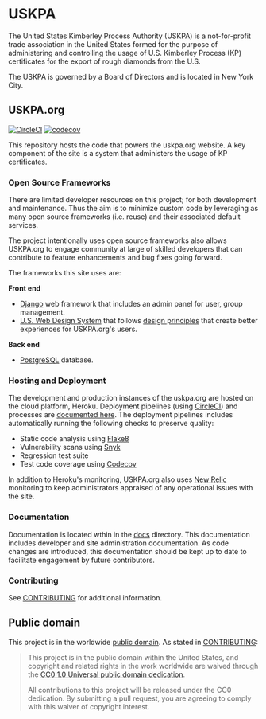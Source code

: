 # USKPA

The United States Kimberley Process Authority (USKPA) is a not-for-profit trade association in the United States formed for the purpose of administering and controlling the usage of U.S. Kimberley Process (KP) certificates for the export of rough diamonds from the U.S.

The USKPA is governed by a Board of Directors and is located in New York City.

## USKPA.org

[![CircleCI](https://circleci.com/gh/USKPA-dev/uskpa.svg?style=svg)](https://circleci.com/gh/USKPA-dev/uskpa)
[![codecov](https://codecov.io/gh/USKPA-dev/uskpa/branch/master/graph/badge.svg)](https://codecov.io/gh/USKPA-dev/uskpa)

This repository hosts the code that powers the uskpa.org website.  A key component of the site is a system that administers the usage of KP certificates.

### Open Source Frameworks

There are limited developer resources on this project; for both development and maintenance.  Thus the aim is to minimize custom code by leveraging as many open source frameworks (i.e. reuse) and their associated default services.  

The project intentionally uses open source frameworks also allows USKPA.org to engage community at large of skilled developers that can contribute to feature enhancements and bug fixes going forward.

The frameworks this site uses are:

**Front end** 
* [Django](https://www.djangoproject.com/) web framework that includes an admin panel for user, group management.
* [U.S. Web Design System](https://designsystem.digital.gov/) that follows [design principles](https://designsystem.digital.gov/design-principles/) that create better experiences for USKPA.org's users.

**Back end** 
* [PostgreSQL](https://www.postgresql.org/) database.

### Hosting and Deployment

The development and production instances of the uskpa.org are hosted on the cloud platform, Heroku. Deployment pipelines (using [CircleCI](https://circleci.com/)) and processes are [documented here](docs/deploy.md).  The deployment pipelines includes automatically running the following checks to preserve quality:
* Static code analysis using [Flake8](http://flake8.pycqa.org/en/latest/#) 
* Vulnerability scans using [Snyk](https://snyk.io/)
* Regression test suite
* Test code coverage using [Codecov](https://codecov.io/)

In addition to Heroku's monitoring, USKPA.org also uses [New Relic](https://newrelic.com/) monitoring  to keep administrators appraised of any operational issues with the site.

### Documentation

Documentation is located wthin in the [docs](docs/) directory.  This documentation includes developer and site administration documentation.  As code changes are introduced, this documentation should be kept up to date to facilitate engagement by future contributors.

### Contributing

See [CONTRIBUTING](CONTRIBUTING.md) for additional information.

## Public domain

This project is in the worldwide [public domain](LICENSE.md). As stated in [CONTRIBUTING](CONTRIBUTING.md):

> This project is in the public domain within the United States, and copyright and related rights in the work worldwide are waived through the [CC0 1.0 Universal public domain dedication](https://creativecommons.org/publicdomain/zero/1.0/).
>
> All contributions to this project will be released under the CC0 dedication. By submitting a pull request, you are agreeing to comply with this waiver of copyright interest.
